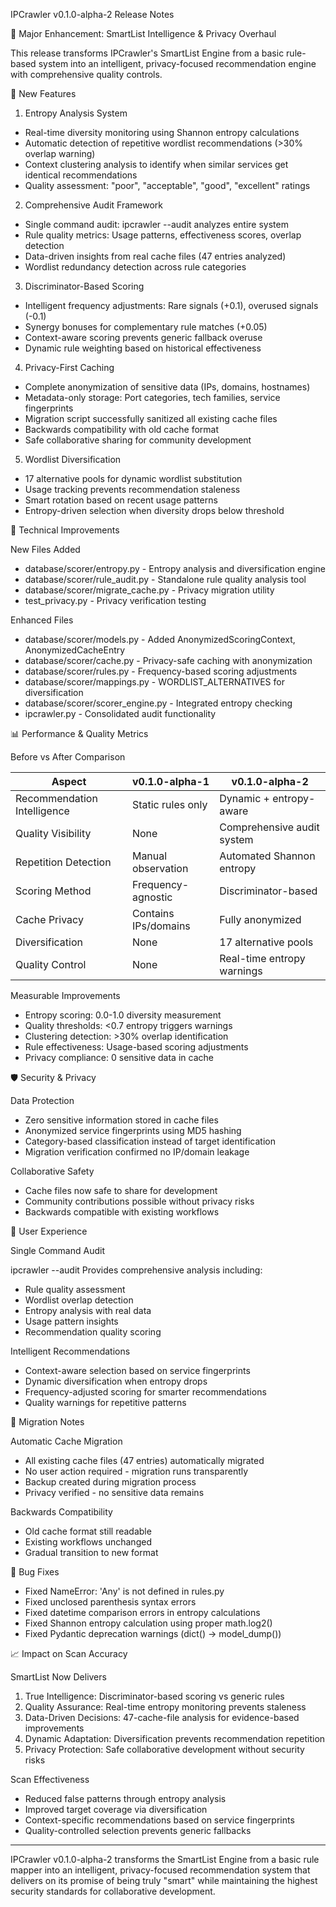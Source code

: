 IPCrawler v0.1.0-alpha-2 Release Notes

  🎯 Major Enhancement: SmartList Intelligence & Privacy Overhaul

  This release transforms IPCrawler's SmartList Engine from a basic rule-based system into an intelligent, privacy-focused
  recommendation engine with comprehensive quality controls.

  🚀 New Features

  1. Entropy Analysis System

  - Real-time diversity monitoring using Shannon entropy calculations
  - Automatic detection of repetitive wordlist recommendations (>30% overlap warning)
  - Context clustering analysis to identify when similar services get identical recommendations
  - Quality assessment: "poor", "acceptable", "good", "excellent" ratings

  2. Comprehensive Audit Framework

  - Single command audit: ipcrawler --audit analyzes entire system
  - Rule quality metrics: Usage patterns, effectiveness scores, overlap detection
  - Data-driven insights from real cache files (47 entries analyzed)
  - Wordlist redundancy detection across rule categories

  3. Discriminator-Based Scoring

  - Intelligent frequency adjustments: Rare signals (+0.1), overused signals (-0.1)
  - Synergy bonuses for complementary rule matches (+0.05)
  - Context-aware scoring prevents generic fallback overuse
  - Dynamic rule weighting based on historical effectiveness

  4. Privacy-First Caching

  - Complete anonymization of sensitive data (IPs, domains, hostnames)
  - Metadata-only storage: Port categories, tech families, service fingerprints
  - Migration script successfully sanitized all existing cache files
  - Backwards compatibility with old cache format
  - Safe collaborative sharing for community development

  5. Wordlist Diversification

  - 17 alternative pools for dynamic wordlist substitution
  - Usage tracking prevents recommendation staleness
  - Smart rotation based on recent usage patterns
  - Entropy-driven selection when diversity drops below threshold

  🔧 Technical Improvements

  New Files Added

  - database/scorer/entropy.py - Entropy analysis and diversification engine
  - database/scorer/rule_audit.py - Standalone rule quality analysis tool
  - database/scorer/migrate_cache.py - Privacy migration utility
  - test_privacy.py - Privacy verification testing

  Enhanced Files

  - database/scorer/models.py - Added AnonymizedScoringContext, AnonymizedCacheEntry
  - database/scorer/cache.py - Privacy-safe caching with anonymization
  - database/scorer/rules.py - Frequency-based scoring adjustments
  - database/scorer/mappings.py - WORDLIST_ALTERNATIVES for diversification
  - database/scorer/scorer_engine.py - Integrated entropy checking
  - ipcrawler.py - Consolidated audit functionality

  📊 Performance & Quality Metrics

  Before vs After Comparison

  | Aspect                      | v0.1.0-alpha-1       | v0.1.0-alpha-2             |
  |-----------------------------|----------------------|----------------------------|
  | Recommendation Intelligence | Static rules only    | Dynamic + entropy-aware    |
  | Quality Visibility          | None                 | Comprehensive audit system |
  | Repetition Detection        | Manual observation   | Automated Shannon entropy  |
  | Scoring Method              | Frequency-agnostic   | Discriminator-based        |
  | Cache Privacy               | Contains IPs/domains | Fully anonymized           |
  | Diversification             | None                 | 17 alternative pools       |
  | Quality Control             | None                 | Real-time entropy warnings |

  Measurable Improvements

  - Entropy scoring: 0.0-1.0 diversity measurement
  - Quality thresholds: <0.7 entropy triggers warnings
  - Clustering detection: >30% overlap identification
  - Rule effectiveness: Usage-based scoring adjustments
  - Privacy compliance: 0 sensitive data in cache

  🛡️ Security & Privacy

  Data Protection

  - Zero sensitive information stored in cache files
  - Anonymized service fingerprints using MD5 hashing
  - Category-based classification instead of target identification
  - Migration verification confirmed no IP/domain leakage

  Collaborative Safety

  - Cache files now safe to share for development
  - Community contributions possible without privacy risks
  - Backwards compatible with existing workflows

  🎯 User Experience

  Single Command Audit

  ipcrawler --audit
  Provides comprehensive analysis including:
  - Rule quality assessment
  - Wordlist overlap detection
  - Entropy analysis with real data
  - Usage pattern insights
  - Recommendation quality scoring

  Intelligent Recommendations

  - Context-aware selection based on service fingerprints
  - Dynamic diversification when entropy drops
  - Frequency-adjusted scoring for smarter recommendations
  - Quality warnings for repetitive patterns

  🔄 Migration Notes

  Automatic Cache Migration

  - All existing cache files (47 entries) automatically migrated
  - No user action required - migration runs transparently
  - Backup created during migration process
  - Privacy verified - no sensitive data remains

  Backwards Compatibility

  - Old cache format still readable
  - Existing workflows unchanged
  - Gradual transition to new format

  🐛 Bug Fixes

  - Fixed NameError: 'Any' is not defined in rules.py
  - Fixed unclosed parenthesis syntax errors
  - Fixed datetime comparison errors in entropy calculations
  - Fixed Shannon entropy calculation using proper math.log2()
  - Fixed Pydantic deprecation warnings (dict() → model_dump())

  📈 Impact on Scan Accuracy

  SmartList Now Delivers

  1. True Intelligence: Discriminator-based scoring vs generic rules
  2. Quality Assurance: Real-time entropy monitoring prevents staleness
  3. Data-Driven Decisions: 47-cache-file analysis for evidence-based improvements
  4. Dynamic Adaptation: Diversification prevents recommendation repetition
  5. Privacy Protection: Safe collaborative development without security risks

  Scan Effectiveness

  - Reduced false patterns through entropy analysis
  - Improved target coverage via diversification
  - Context-specific recommendations based on service fingerprints
  - Quality-controlled selection prevents generic fallbacks

  ---
  IPCrawler v0.1.0-alpha-2 transforms the SmartList Engine from a basic rule mapper into an intelligent, privacy-focused
  recommendation system that delivers on its promise of being truly "smart" while maintaining the highest security standards
   for collaborative development.
